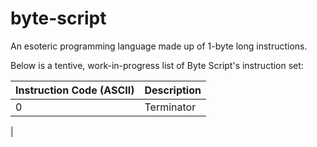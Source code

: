 # byte-script
An esoteric programming language made up of 1-byte long instructions.

Below is a tentive, work-in-progress list of Byte Script's instruction set:

|Instruction Code (ASCII)|Description|
|------------------------|-----------|
|0                       |Terminator |
|

